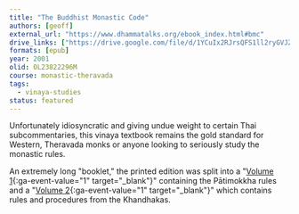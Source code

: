 ```yaml
---
title: "The Buddhist Monastic Code"
authors: [geoff]
external_url: "https://www.dhammatalks.org/ebook_index.html#bmc"
drive_links: ["https://drive.google.com/file/d/1YCuIx2RJrsQFS1ll2ryGVJZrpIpY0UgP/view?usp=drivesdk"]
formats: [epub]
year: 2001
olid: OL23822296M
course: monastic-theravada
tags:
  - vinaya-studies
status: featured
---
```


Unfortunately idiosyncratic and giving undue weight to certain Thai subcommentaries, this vinaya textbook remains the gold standard for Western, Theravada monks or anyone looking to seriously study the monastic rules.

An extremely long "booklet," the printed edition was split into a "[Volume 1](https://drive.google.com/file/d/1kD7WxNni0KAKh9wutIOnkEuD7-GBUdG_/view?usp=drivesdk){:ga-event-value="1" target="_blank"}" containing the Pātimokkha rules and a "[Volume 2](https://drive.google.com/file/d/1JLy83qRVXDBp_Baes48RAhJuq1tWZRg7/view?usp=drivesdk){:ga-event-value="1" target="_blank"}" which contains rules and procedures from the Khandhakas.
